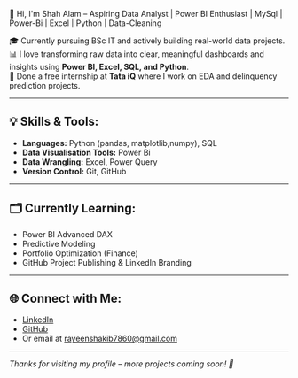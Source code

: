  👋 Hi, I'm Shah Alam – Aspiring Data Analyst | Power BI Enthusiast  | MySql | Power-Bi | Excel | Python | Data-Cleaning

🎓 Currently pursuing BSc IT and actively building real-world data projects.  
📊 I love transforming raw data into clear, meaningful dashboards and insights using **Power BI, Excel, SQL, and Python**.  
💼 Done a free internship at **Tata iQ** where I work on EDA and delinquency prediction projects.

---

## 💡 Skills & Tools:
- **Languages:** Python (pandas, matplotlib,numpy), SQL
- **Data Visualisation Tools:** Power Bi
- **Data Wrangling:** Excel, Power Query
- **Version Control:** Git, GitHub

---

## 🗂️ Currently Learning:
- Power BI Advanced DAX
- Predictive Modeling
- Portfolio Optimization (Finance)
- GitHub Project Publishing & LinkedIn Branding

---

## 🌐 Connect with Me:
- [LinkedIn](https://www.linkedin.com/in/shahalam-rayeen-104435319)
- [GitHub](https://github.com/ShahAlam0306)
- Or email at rayeenshakib7860@gmail.com

---

_Thanks for visiting my profile – more projects coming soon! 🚀_
